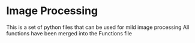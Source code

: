 # Image Processing

This is a set of python files that can be used for mild image processing
All functions have been merged into the Functions file
